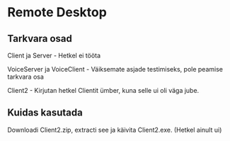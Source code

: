 # Remote Desktop 

## Tarkvara osad

Client ja Server - Hetkel ei tööta

VoiceServer ja VoiceClient - Väiksemate asjade testimiseks, pole peamise tarkvara osa

Client2 - Kirjutan hetkel Clientit ümber, kuna selle ui oli väga jube.

## Kuidas kasutada

Downloadi Client2.zip, extracti see ja käivita Client2.exe. (Hetkel ainult ui)
